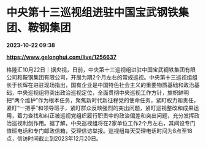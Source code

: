 # 中央第十三巡视组进驻中国宝武钢铁集团、鞍钢集团

**2023-10-22 09:38**

**https://www.gelonghui.com/live/1256637**

格隆汇10月22日｜据央视，日前，中央第十三巡视组进驻中国宝武钢铁集团有限公司和鞍钢集团有限公司，开展为期2个月左右的常规巡视。中央第十三巡视组组长于长辉在进驻现场指出，国有企业是中国特色社会主义的重要物质基础和政治基础，中央巡视组将突出政治巡视定位，全面贯彻中央巡视工作方针，旗帜鲜明把“两个维护”作为根本任务，聚焦新时代新征程党的使命任务，紧盯权力和责任，紧盯“一把手”和领导班子，紧盯群众反映强烈的突出问题，紧盯巡视整改和成果运用，着力查找和纠正被巡视党组织履行职责中的政治偏差和突出问题，充分发挥政治巡视利剑作用。据了解，中央巡视组将在2家单位工作2个月左右，其间设专门值班电话和专门邮政信箱，受理信访举报。巡视组每天受理电话时间为8点至18点，信访时间截止到2023年12月20日。